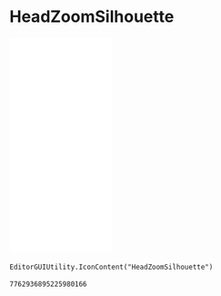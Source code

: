 # HeadZoomSilhouette
![](/img/HeadZoomSilhouette.png)

``` CSharp
EditorGUIUtility.IconContent("HeadZoomSilhouette")
```
```
7762936895225980166
```
